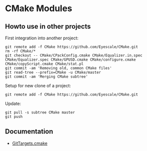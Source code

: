 # CMake Modules

## Howto use in other projects

First integration into another project:

    git remote add -f CMake https://github.com/Eyescale/CMake.git
    rm -rf CMake/*
    git checkout -- CMake/CPackConfig.cmake CMake/Equalizer.in.spec CMake/Equalizer.spec CMake/GPUSD.cmake CMake/configure.cmake CMake/copyScript.cmake CMake/stat.pl
    git commit -am 'Removing old, common CMake files'
    git read-tree --prefix=CMake -u CMake/master
    git commit -am 'Merging CMake subtree'

Setup for new clone of a project:

    git remote add -f CMake https://github.com/Eyescale/CMake.git

Update:

    git pull -s subtree CMake master
    git push

## Documentation

- [GitTargets.cmake](blob/master/doc/GitTargets.md)
